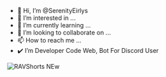 - 👋 Hi, I’m @SerenityEirlys
- 👀 I’m interested in ...
- 🌱 I’m currently learning ...
- 💞️ I’m looking to collaborate on ...
- 📫 How to reach me ...
- ✔️ I’m Developer Code Web, Bot For Discord User

<!---
SerenityEirlys/SerenityEirlys is a ✨ special ✨ repository because its `README.md` (this file) appears on your GitHub profile.
You can click the Preview link to take a look at your changes.
--->
![RAVShorts NEw](https://user-images.githubusercontent.com/100836558/200257434-780768ba-148f-4e0a-8a1e-71badb82d1b7.png)

